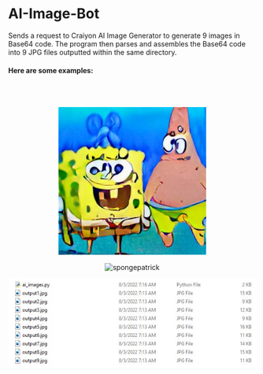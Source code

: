 # AI-Image-Bot
Sends a request to Craiyon AI Image Generator to generate 9 images in Base64 code. The program then parses and assembles the Base64 code into 9 JPG files outputted within the same directory.

<h4>Here are some examples:</h4><br /> <br />

<p align="center">
  <img src="images/spongebobandpatrickjellyfishing.jpg" width="300" alt="spongepatrick">
</p>

<p align="center">
  <img src="images/drhousetrampoline.jpg" width="300" alt="spongepatrick">
</p>


<p align="center">
  <img src="images/ai_images.JPG" width="600" alt="ai_images">
</p>
